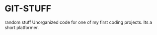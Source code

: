 # GIT-STUFF
random stuff
Unorganized code for one of my first coding projects. Its a short platformer.
